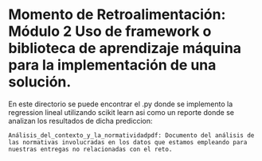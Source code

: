 # Momento de Retroalimentación: Módulo 2 Uso de framework o biblioteca de aprendizaje máquina para la implementación de una solución. 


En este directorio se puede encontrar el .py donde se implemento la regression lineal utilizando scikit learn asi como un reporte donde se analizan los resultados de dicha prediccion:

    Análisis_del_contexto_y_la_normatividadpdf: Documento del análisis de las normativas involucradas en los datos que estamos empleando para nuestras entregas no relacionadas con el reto.
